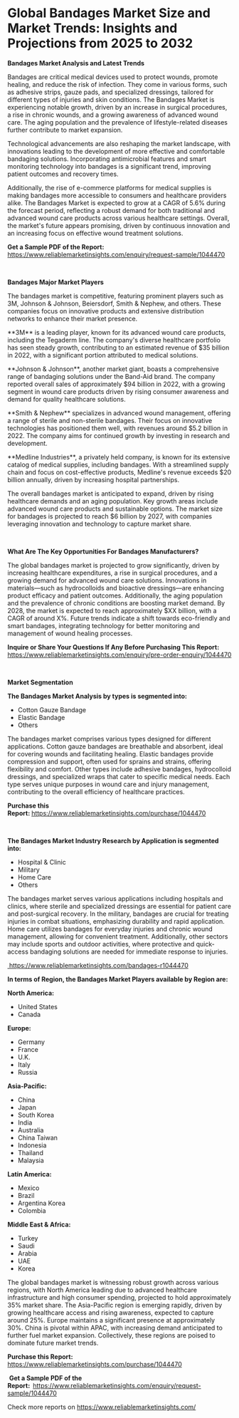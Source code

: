 <p><h1>Global Bandages Market Size and Market Trends: Insights and Projections from 2025 to 2032</h1></p><p><strong>Bandages Market Analysis and Latest Trends</strong></p>
<p><p>Bandages are critical medical devices used to protect wounds, promote healing, and reduce the risk of infection. They come in various forms, such as adhesive strips, gauze pads, and specialized dressings, tailored for different types of injuries and skin conditions. The Bandages Market is experiencing notable growth, driven by an increase in surgical procedures, a rise in chronic wounds, and a growing awareness of advanced wound care. The aging population and the prevalence of lifestyle-related diseases further contribute to market expansion.</p><p>Technological advancements are also reshaping the market landscape, with innovations leading to the development of more effective and comfortable bandaging solutions. Incorporating antimicrobial features and smart monitoring technology into bandages is a significant trend, improving patient outcomes and recovery times.</p><p>Additionally, the rise of e-commerce platforms for medical supplies is making bandages more accessible to consumers and healthcare providers alike. The Bandages Market is expected to grow at a CAGR of 5.6% during the forecast period, reflecting a robust demand for both traditional and advanced wound care products across various healthcare settings. Overall, the market's future appears promising, driven by continuous innovation and an increasing focus on effective wound treatment solutions.</p></p>
<p><strong>Get a Sample PDF of the Report:&nbsp;</strong> <a href="https://www.reliablemarketinsights.com/enquiry/request-sample/1044470?utm_campaign=3260&utm_medium=2&utm_source=Github&utm_content=ia&utm_term=04042025&utm_id=bandages">https://www.reliablemarketinsights.com/enquiry/request-sample/1044470</a></p>
<p>&nbsp;</p>
<p><strong>Bandages Major Market Players</strong></p>
<p><p>The bandages market is competitive, featuring prominent players such as 3M, Johnson & Johnson, Beiersdorf, Smith & Nephew, and others. These companies focus on innovative products and extensive distribution networks to enhance their market presence.</p><p>**3M** is a leading player, known for its advanced wound care products, including the Tegaderm line. The company's diverse healthcare portfolio has seen steady growth, contributing to an estimated revenue of $35 billion in 2022, with a significant portion attributed to medical solutions.</p><p>**Johnson & Johnson**, another market giant, boasts a comprehensive range of bandaging solutions under the Band-Aid brand. The company reported overall sales of approximately $94 billion in 2022, with a growing segment in wound care products driven by rising consumer awareness and demand for quality healthcare solutions.</p><p>**Smith & Nephew** specializes in advanced wound management, offering a range of sterile and non-sterile bandages. Their focus on innovative technologies has positioned them well, with revenues around $5.2 billion in 2022. The company aims for continued growth by investing in research and development.</p><p>**Medline Industries**, a privately held company, is known for its extensive catalog of medical supplies, including bandages. With a streamlined supply chain and focus on cost-effective products, Medline's revenue exceeds $20 billion annually, driven by increasing hospital partnerships.</p><p>The overall bandages market is anticipated to expand, driven by rising healthcare demands and an aging population. Key growth areas include advanced wound care products and sustainable options. The market size for bandages is projected to reach $6 billion by 2027, with companies leveraging innovation and technology to capture market share.</p></p>
<p>&nbsp;</p>
<p><strong>What Are The Key Opportunities For Bandages Manufacturers?</strong></p>
<p><p>The global bandages market is projected to grow significantly, driven by increasing healthcare expenditures, a rise in surgical procedures, and a growing demand for advanced wound care solutions. Innovations in materials—such as hydrocolloids and bioactive dressings—are enhancing product efficacy and patient outcomes. Additionally, the aging population and the prevalence of chronic conditions are boosting market demand. By 2028, the market is expected to reach approximately $XX billion, with a CAGR of around X%. Future trends indicate a shift towards eco-friendly and smart bandages, integrating technology for better monitoring and management of wound healing processes.</p></p>
<p><strong>Inquire or Share Your Questions If Any Before Purchasing This Report:</strong> <a href="https://www.reliablemarketinsights.com/enquiry/pre-order-enquiry/1044470?utm_campaign=3260&utm_medium=2&utm_source=Github&utm_content=ia&utm_term=04042025&utm_id=bandages">https://www.reliablemarketinsights.com/enquiry/pre-order-enquiry/1044470</a></p>
<p>&nbsp;</p>
<p><strong>Market Segmentation</strong></p>
<p><strong>The Bandages Market Analysis by types is segmented into:</strong></p>
<p><ul><li>Cotton Gauze Bandage</li><li>Elastic Bandage</li><li>Others</li></ul></p>
<p><p>The bandages market comprises various types designed for different applications. Cotton gauze bandages are breathable and absorbent, ideal for covering wounds and facilitating healing. Elastic bandages provide compression and support, often used for sprains and strains, offering flexibility and comfort. Other types include adhesive bandages, hydrocolloid dressings, and specialized wraps that cater to specific medical needs. Each type serves unique purposes in wound care and injury management, contributing to the overall efficiency of healthcare practices.</p></p>
<p><strong>Purchase this Report:&nbsp;</strong><a href="https://www.reliablemarketinsights.com/purchase/1044470?utm_campaign=3260&utm_medium=2&utm_source=Github&utm_content=ia&utm_term=04042025&utm_id=bandages">https://www.reliablemarketinsights.com/purchase/1044470</a></p>
<p>&nbsp;</p>
<p><strong>The Bandages Market Industry Research by Application is segmented into:</strong></p>
<p><ul><li>Hospital & Clinic</li><li>Military</li><li>Home Care</li><li>Others</li></ul></p>
<p><p>The bandages market serves various applications including hospitals and clinics, where sterile and specialized dressings are essential for patient care and post-surgical recovery. In the military, bandages are crucial for treating injuries in combat situations, emphasizing durability and rapid application. Home care utilizes bandages for everyday injuries and chronic wound management, allowing for convenient treatment. Additionally, other sectors may include sports and outdoor activities, where protective and quick-access bandaging solutions are needed for immediate response to injuries.</p></p>
<p><a href="https://www.reliablemarketinsights.com/bandages-r1044470?utm_campaign=3260&utm_medium=2&utm_source=Github&utm_content=ia&utm_term=04042025&utm_id=bandages">&nbsp;https://www.reliablemarketinsights.com/bandages-r1044470</a></p>
<p><strong>In terms of Region, the Bandages Market Players available by Region are:</strong></p>
<p>
    <p> <strong> North America: </strong>
        <ul>
            <li>United States</li>
            <li>Canada</li>
        </ul>
        </p> 
    <p> <strong> Europe: </strong>
        <ul>
            <li>Germany</li>
            <li>France</li>
            <li>U.K.</li>
            <li>Italy</li>
            <li>Russia</li>
        </ul>
        </p> 
    <p> <strong> Asia-Pacific: </strong>
        <ul>
            <li>China</li>
            <li>Japan</li>
            <li>South Korea</li>
            <li>India</li>
            <li>Australia</li>
            <li>China Taiwan</li>
            <li>Indonesia</li>
            <li>Thailand</li>
            <li>Malaysia</li>
        </ul>
        </p> 
    <p> <strong> Latin America: </strong>
        <ul>
            <li>Mexico</li>
            <li>Brazil</li>
            <li>Argentina Korea</li>
            <li>Colombia</li>
        </ul>
        </p> 
    <p> <strong> Middle East & Africa: </strong>
        <ul>
            <li>Turkey</li>
            <li>Saudi</li>
            <li>Arabia</li>
            <li>UAE</li>
            <li>Korea</li>
        </ul>
    </p>
    </p>
<p><p>The global bandages market is witnessing robust growth across various regions, with North America leading due to advanced healthcare infrastructure and high consumer spending, projected to hold approximately 35% market share. The Asia-Pacific region is emerging rapidly, driven by growing healthcare access and rising awareness, expected to capture around 25%. Europe maintains a significant presence at approximately 30%. China is pivotal within APAC, with increasing demand anticipated to further fuel market expansion. Collectively, these regions are poised to dominate future market trends.</p></p>
<p><strong>Purchase this Report: </strong><a href="https://www.reliablemarketinsights.com/purchase/1044470?utm_campaign=3260&utm_medium=2&utm_source=Github&utm_content=ia&utm_term=04042025&utm_id=bandages">https://www.reliablemarketinsights.com/purchase/1044470</a></p>
<p>&nbsp;<strong>Get a Sample PDF of the Report:&nbsp;&nbsp;</strong><a href="https://www.reliablemarketinsights.com/enquiry/request-sample/1044470?utm_campaign=3260&utm_medium=2&utm_source=Github&utm_content=ia&utm_term=04042025&utm_id=bandages">https://www.reliablemarketinsights.com/enquiry/request-sample/1044470</a></p>
<p><strong></strong></p>
<p>Check more reports on <a href="https://www.reliablemarketinsights.com/?utm_campaign=3260&utm_medium=2&utm_source=Github&utm_content=ia&utm_term=04042025&utm_id=bandages">https://www.reliablemarketinsights.com/</a></p>